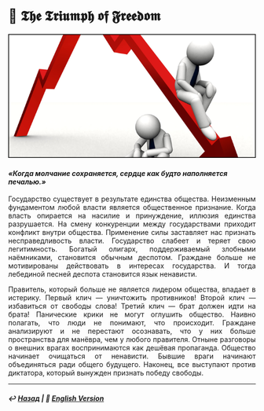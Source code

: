 # 🌱 𝕿𝖍𝖊 𝕿𝖗𝖎𝖚𝖒𝖕𝖍 𝖔𝖋 𝕱𝖗𝖊𝖊𝖉𝖔𝖒

![Дефицит Доверия](image.png)

#### <i>«Когда молчание сохраняется, сердце как будто наполняется печалью.»</i>

<p align="justify">Государство существует в результате единства общества. Неизменным фундаментом любой власти является общественное признание. Когда власть опирается на насилие и принуждение, иллюзия единства разрушается. На смену конкуренции между государствами приходит конфликт внутри общества. Применение силы заставляет нас признать несправедливость власти. Государство слабеет и теряет свою легитимность. Богатый олигарх, поддерживаемый злобными наёмниками, становится обычным деспотом. Граждане больше не мотивированы действовать в интересах государства. И тогда лебединой песней деспота становится язык ненависти.</p>

<p align="justify">Правитель, который больше не является лидером общества, впадает в истерику. Первый клич — уничтожить противников! Второй клич — избавиться от свободы слова! Третий клич — брат должен идти на брата! Панические крики не могут оглушить общество. Наивно полагать, что люди не понимают, что происходит. Граждане анализируют и не перестают осознавать, что у них больше пространства для манёвра, чем у любого правителя. Отныне разговоры о внешних врагах воспринимаются как дешёвая пропаганда. Общество начинает очищаться от ненависти. Бывшие враги начинают объединяться ради общего будущего. Наконец, все выступают против диктатора, который вынужден признать победу свободы.</p>

***

##### ↩️ [Назад](https://rozephyros.github.io/index-2.html) | 🗽 [English Version](english.md)
